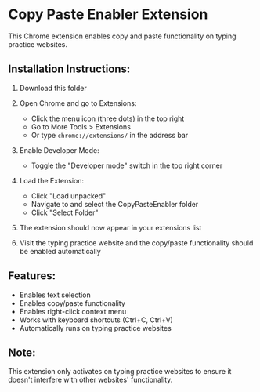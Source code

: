 # Copy Paste Enabler Extension

This Chrome extension enables copy and paste functionality on typing practice websites.

## Installation Instructions:

1. Download this folder

2. Open Chrome and go to Extensions:
   - Click the menu icon (three dots) in the top right
   - Go to More Tools > Extensions
   - Or type `chrome://extensions/` in the address bar

3. Enable Developer Mode:
   - Toggle the "Developer mode" switch in the top right corner

4. Load the Extension:
   - Click "Load unpacked"
   - Navigate to and select the CopyPasteEnabler folder
   - Click "Select Folder"

5. The extension should now appear in your extensions list

6. Visit the typing practice website and the copy/paste functionality should be enabled automatically

## Features:
- Enables text selection
- Enables copy/paste functionality
- Enables right-click context menu
- Works with keyboard shortcuts (Ctrl+C, Ctrl+V)
- Automatically runs on typing practice websites

## Note:
This extension only activates on typing practice websites to ensure it doesn't interfere with other websites' functionality.